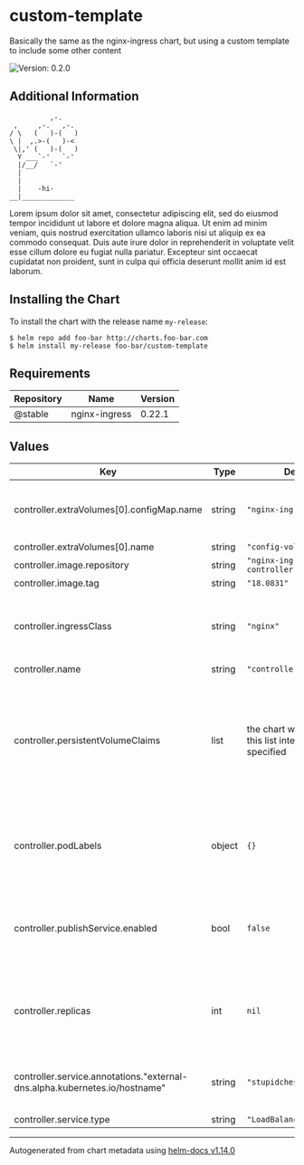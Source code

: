 # custom-template

Basically the same as the nginx-ingress chart, but using a custom template to include some other content

![Version: 0.2.0](https://img.shields.io/badge/Version-0.2.0-informational?style=flat-square)

## Additional Information

```
          ,-.
 ,     ,-.   ,-.
/ \   (   )-(   )
\ |  ,.>-(   )-<
 \|,' (   )-(   )
  Y ___`-'   `-'
  |/__/   `-'
  |
  |
  |    -hi-
__|_____________
```

Lorem ipsum dolor sit amet, consectetur adipiscing elit, sed do eiusmod tempor incididunt ut labore
et dolore magna aliqua. Ut enim ad minim veniam, quis nostrud exercitation ullamco laboris nisi ut
aliquip ex ea commodo consequat. Duis aute irure dolor in reprehenderit in voluptate velit esse
cillum dolore eu fugiat nulla pariatur. Excepteur sint occaecat cupidatat non proident, sunt in
culpa qui officia deserunt mollit anim id est laborum.

## Installing the Chart

To install the chart with the release name `my-release`:

```console
$ helm repo add foo-bar http://charts.foo-bar.com
$ helm install my-release foo-bar/custom-template
```

## Requirements

| Repository | Name | Version |
|------------|------|---------|
| @stable | nginx-ingress | 0.22.1 |

## Values

| Key | Type | Default | Description |
|-----|------|---------|-------------|
| controller.extraVolumes[0].configMap.name | string | `"nginx-ingress-config"` | Uses the name of the configmap created by this chart |
| controller.extraVolumes[0].name | string | `"config-volume"` |  |
| controller.image.repository | string | `"nginx-ingress-controller"` |  |
| controller.image.tag | string | `"18.0831"` |  |
| controller.ingressClass | string | `"nginx"` | Name of the ingress class to route through this controller |
| controller.name | string | `"controller"` |  |
| controller.persistentVolumeClaims | list | the chart will construct this list internally unless specified | List of persistent volume claims to create. For very long comments, break them into multiple lines. |
| controller.podLabels | object | `{}` | The labels to be applied to instances of the controller pod |
| controller.publishService.enabled | bool | `false` | Whether to expose the ingress controller to the public world |
| controller.replicas | int | `nil` | Number of nginx-ingress pods to load balance between |
| controller.service.annotations."external-dns.alpha.kubernetes.io/hostname" | string | `"stupidchess.jmn23.com"` | Hostname to be assigned to the ELB for the service |
| controller.service.type | string | `"LoadBalancer"` |  |

----------------------------------------------
Autogenerated from chart metadata using [helm-docs v1.14.0](https://github.com/nholuongut/helm-docs/releases/v1.14.0)
